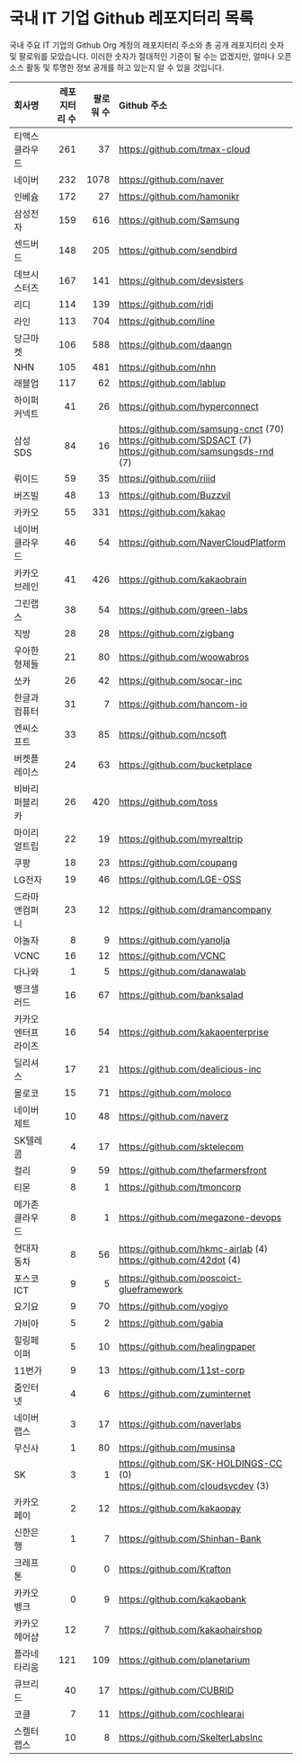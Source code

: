 # 국내 IT 기업 Github 레포지터리 목록
국내 주요 IT 기업의 Github Org 계정의 레포지터리 주소와 총 공개 레포지터리 숫자 및 팔로워를 모았습니다. 이러한 숫자가 절대적인 기준이 될 수는 없겠지만, 얼마나 오픈 소스 활동 및 투명한 정보 공개를 하고 있는지 알 수 있을 것입니다.

<!-- MARKDOWN_TABLE(GITHUB): START -->

| **회사명** | **레포지터리 수** | **팔로워 수** | **Github 주소** |
|:---|---:|---:|:---|
| 티맥스클라우드 | 261 | 37 | https://github.com/tmax-cloud |
| 네이버 | 232 | 1078 | https://github.com/naver |
| 인베슘 | 172 | 27 | https://github.com/hamonikr |
| 삼성전자 | 159 | 616 | https://github.com/Samsung |
| 센드버드 | 148 | 205 | https://github.com/sendbird |
| 데브시스터즈 | 167 | 141 | https://github.com/devsisters |
| 리디 | 114 | 139 | https://github.com/ridi |
| 라인 | 113 | 704 | https://github.com/line |
| 당근마켓 | 106 | 588 | https://github.com/daangn |
| NHN | 105 | 481 | https://github.com/nhn |
| 래블업 | 117 | 62 | https://github.com/lablup |
| 하이퍼커넥트 | 41 | 26 | https://github.com/hyperconnect |
| 삼성SDS | 84 | 16 | https://github.com/samsung-cnct (70)<br />https://github.com/SDSACT (7)<br />https://github.com/samsungsds-rnd (7) |
| 뤼이드 | 59 | 35 | https://github.com/riiid |
| 버즈빌 | 48 | 13 | https://github.com/Buzzvil |
| 카카오 | 55 | 331 | https://github.com/kakao |
| 네이버클라우드 | 46 | 54 | https://github.com/NaverCloudPlatform |
| 카카오브레인 | 41 | 426 | https://github.com/kakaobrain |
| 그린랩스 | 38 | 54 | https://github.com/green-labs |
| 직방 | 28 | 28 | https://github.com/zigbang |
| 우아한형제들 | 21 | 80 | https://github.com/woowabros |
| 쏘카 | 26 | 42 | https://github.com/socar-inc |
| 한글과컴퓨터 | 31 | 7 | https://github.com/hancom-io |
| 엔씨소프트 | 33 | 85 | https://github.com/ncsoft |
| 버켓플레이스 | 24 | 63 | https://github.com/bucketplace |
| 비바리퍼블리카 | 26 | 420 | https://github.com/toss |
| 마이리얼트립 | 22 | 19 | https://github.com/myrealtrip |
| 쿠팡 | 18 | 23 | https://github.com/coupang |
| LG전자 | 19 | 46 | https://github.com/LGE-OSS |
| 드라마앤컴퍼니 | 23 | 12 | https://github.com/dramancompany |
| 야놀자 | 8 | 9 | https://github.com/yanolja |
| VCNC | 16 | 12 | https://github.com/VCNC |
| 다나와 | 1 | 5 | https://github.com/danawalab |
| 뱅크샐러드 | 16 | 67 | https://github.com/banksalad |
| 카카오엔터프라이즈 | 16 | 54 | https://github.com/kakaoenterprise |
| 딜리셔스 | 17 | 21 | https://github.com/dealicious-inc |
| 몰로코 | 15 | 71 | https://github.com/moloco |
| 네이버제트 | 10 | 48 | https://github.com/naverz |
| SK텔레콤 | 4 | 17 | https://github.com/sktelecom |
| 컬리 | 9 | 59 | https://github.com/thefarmersfront |
| 티몬 | 8 | 1 | https://github.com/tmoncorp |
| 메가존클라우드 | 8 | 1 | https://github.com/megazone-devops |
| 현대자동차 | 8 | 56 | https://github.com/hkmc-airlab (4)<br />https://github.com/42dot (4) |
| 포스코ICT | 9 | 5 | https://github.com/poscoict-glueframework |
| 요기요 | 9 | 70 | https://github.com/yogiyo |
| 가비아 | 5 | 2 | https://github.com/gabia |
| 힐링페이퍼 | 5 | 10 | https://github.com/healingpaper |
| 11번가 | 9 | 13 | https://github.com/11st-corp |
| 줌인터넷 | 4 | 6 | https://github.com/zuminternet |
| 네이버랩스 | 3 | 17 | https://github.com/naverlabs |
| 무신사 | 1 | 80 | https://github.com/musinsa |
| SK | 3 | 1 | https://github.com/SK-HOLDINGS-CC (0)<br />https://github.com/cloudsvcdev (3) |
| 카카오페이 | 2 | 12 | https://github.com/kakaopay |
| 신한은행 | 1 | 7 | https://github.com/Shinhan-Bank |
| 크레프톤 | 0 | 0 | https://github.com/Krafton |
| 카카오뱅크 | 0 | 9 | https://github.com/kakaobank |
| 카카오헤어샵 | 12 | 7 | https://github.com/kakaohairshop |
| 플라네타리움 | 121 | 109 | https://github.com/planetarium |
| 큐브리드 | 40 | 17 | https://github.com/CUBRID |
| 코클 | 7 | 11 | https://github.com/cochlearai |
| 스켈터랩스 | 10 | 8 | https://github.com/SkelterLabsInc |

<!-- MARKDOWN_TABLE(GITHUB): END -->
